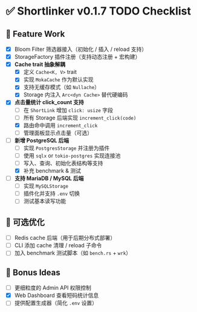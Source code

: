 # ✅ Shortlinker v0.1.7 TODO Checklist

## 🔧 Feature Work

- [X] Bloom Filter 筛选器接入（初始化 / 插入 / reload 支持）
- [X] StorageFactory 插件注册（支持动态注册 + 宏构建）
- [X] **Cache trait 抽象解耦**
  - [X] 定义 `Cache<K, V>` trait
  - [X] 实现 `MokaCache` 作为默认实现
  - [X] 支持无缓存模式（如 `Nullache`）
  - [X] Storage 内注入 `Arc<dyn Cache>` 替代硬编码
- [X] **点击量统计 click_count 支持**
  - [ ] 在 `ShortLink` 增加 `click: usize` 字段
  - [ ] 所有 Storage 后端实现 `increment_click(code)`
  - [X] 路由命中调用 `increment_click`
  - [ ] 管理面板显示点击量（可选）
- [ ] **新增 PostgreSQL 后端**
  - [ ] 实现 `PostgresStorage` 并注册为插件
  - [ ] 使用 `sqlx` or `tokio-postgres` 实现连接池
  - [ ] 写入、查询、初始化表结构等支持
  - [X] 补充 benchmark & 测试
- [ ] **支持 MariaDB / MySQL 后端**
  - [ ] 实现 `MySQLStorage`
  - [ ] 插件化并支持 `.env` 切换
  - [ ] 测试基本读写功能

## 🧪 可选优化

- [ ] Redis cache 后端（用于后期分布式部署）
- [ ] CLI 添加 cache 清理 / reload 子命令
- [ ] 加入 benchmark 测试脚本（如 `bench.rs` + `wrk`）

## 🧠 Bonus Ideas

- [ ] 更细粒度的 Admin API 权限控制
- [X] Web Dashboard 查看短码统计信息
- [ ] 提供配置生成器（简化 `.env` 设置）
